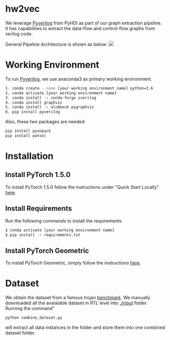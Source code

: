 # hw2vec

We leverage [Pyverilog](https://github.com/PyHDI/Pyverilog) from PyHDI as part of our graph extraction pipeline. It has capabilities to extract the data-flow and control-flow graphs from verilog code.

General Pipeline Architecture is shown as below:
![](https://github.com/louisccc/hw2vec/blob/master/figures/pipeline.png?raw=true)

# Working Environment
To run [Pyverilog](https://github.com/PyHDI/Pyverilog), we use anaconda3 as primary working environment.
```sh
1. conda create --name [your working environment name] python=3.6
2. conda activate [your working environment name]
3. conda install -c conda-forge iverilog
4. conda install graphviz
5. conda install -c alubbock pygraphviz
6. pip install pyverilog
```

Also, these two packages are needed:
```sh 
pip install pyunpack
pip install patool
```

# Installation 

## Install PyTorch 1.5.0

To install PyTorch 1.5.0 follow the instructions under "Quick Start Locally" [here](http://pytorch.org/).

## Install Requirements

Run the following commands to install the requirements.

```sh
$ conda activate [your working environment name]
$ pip install -r requirements.txt
```

## Install PyTorch Geometric

To install PyTorch Geometric, simply follow the instructions [here](https://pytorch-geometric.readthedocs.io/en/latest/notes/installation.html).

# Dataset
We obtain the dataset from a famous trojan [benchmark](http://www.trust-hub.org/benchmarks/trojan). We manually downloaded all the avaialable dataset in RTL level into [./input](https://github.com/louisccc/hard_hard_graph/tree/master/input) folder. 
Running the command"
```python
python combine_dataset.py
```
will extract all data instances in the folder and store them into one combined dataset folder.
